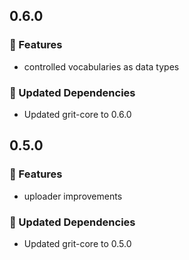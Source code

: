 ## 0.6.0

### 🚀 Features

- controlled vocabularies as data types

### 🧱 Updated Dependencies

- Updated grit-core to 0.6.0

## 0.5.0

### 🚀 Features

- uploader improvements

### 🧱 Updated Dependencies

- Updated grit-core to 0.5.0
